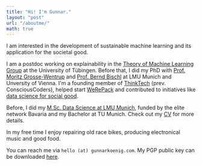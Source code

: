```yaml
---
title: "Hi! I'm Gunnar."
layout: "post"
url: "/aboutme/"
math: true
---
```



I am interested in the development of sustainable machine learning and its application for the societal good.

I am a postdoc working on explainability in the [Theory of Machine Learning Group](https://www.tml.cs.uni-tuebingen.de/research/index.php) at the University of Tübingen. Before that, I did my PhD with [Prof. Moritz Grosse-Wentrup](https://ni.cs.univie.ac.at/) and [Prof. Bernd Bischl](https://www.slds.stat.uni-muenchen.de/people/bischl/) at LMU Munich and Unversity of Vienna.
I'm a founding member of [ThinkTech](https://www.thinktech.ngo/) (prev. ConsciousCoders), helped start [WeRePack](https://werepack.org/de/) and contributed to initiatives like [data science for social good](https://warwick.ac.uk/research/data-science/warwick-data/dssgx/).

Before, I did my [M.Sc. Data Science at LMU Munich](https://www.m-datascience.mathematik-informatik-statistik.uni-muenchen.de/index.html), funded by the elite network Bavaria and my Bachelor at TU Munich. Check out my [CV](/pdf/koenig-cv.pdf) for more details.

In my free time I enjoy repairing old race bikes, producing electronical music and good food.

You can reach me via `hello (at) gunnarkoenig.com`. My PGP public key can be downloaded [here](/keys/publickey.gunnar@koenig.page.asc).



